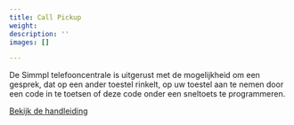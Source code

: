 ```yaml
---
title: Call Pickup
weight: 
description: ''
images: []

---
```

De Simmpl telefooncentrale is uitgerust met de mogelijkheid om een gesprek, dat op een ander toestel rinkelt, op uw toestel aan te nemen door een code in te toetsen of deze code onder een sneltoets te programmeren.

<a href="http://www.simmpl.nl/downloads/Simmpl_handleiding_CallPickup.pdf" target="_blank" class="button">Bekijk de handleiding</a>